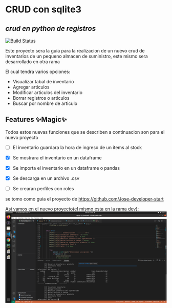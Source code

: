 # CRUD con sqlite3
## _crud en python de registros_



[![Build Status](https://travis-ci.org/joemccann/dillinger.svg?branch=master)](https://github.com/raynerrodriguezv)

Este proyecto sera la guia para la realizacion de un nuevo crud de inventarios de un pequeno almacen
de suministro, este mismo sera desarrollado en otra rama 

El cual tendra varios opciones:
- Visualizar tabal de inventario
- Agregar articulos
- Modificar articulos del inventario
- Borrar registros o articulos
- Buscar por nombre de articulo


## Features ✨Magic✨
Todos estos nuevas funciones que se describen a continuacion son para el nuevo proyecto

- [ ] El inventario guardara la hora de ingreso de un items al stock
- [x] Se mostrara el inventario en un dataframe
- [x] Se importa el inventario en un dataframe o pandas
- [x] Se descarga en un archivo .csv
- [ ] Se crearan perfiles con roles


se tomo como guia el proyecto de https://github.com/Jose-developer-start

Asi vamos en el nuevo proyecto(el mismo esta en la rama dev):
![alt Proyecto](https://github.com/raynerrodriguezv/crud_py_sqlite3/blob/dev/crud_inventario.png)

